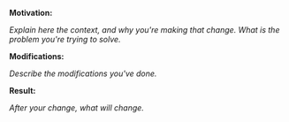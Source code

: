 **Motivation:**

*Explain here the context, and why you're making that change. What is the problem you're trying to solve.*

**Modifications:**

*Describe the modifications you've done.*

**Result:**

*After your change, what will change.*
